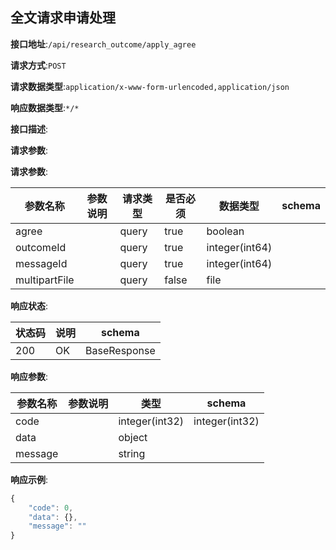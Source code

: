 

## 全文请求申请处理


**接口地址**:`/api/research_outcome/apply_agree`


**请求方式**:`POST`


**请求数据类型**:`application/x-www-form-urlencoded,application/json`


**响应数据类型**:`*/*`


**接口描述**:


**请求参数**:


**请求参数**:


| 参数名称 | 参数说明 | 请求类型    | 是否必须 | 数据类型 | schema |
| -------- | -------- | ----- | -------- | -------- | ------ |
|agree||query|true|boolean|| 
|outcomeId||query|true|integer(int64)||
|messageId||query|true|integer(int64)||
|multipartFile||query|false|file||


**响应状态**:


| 状态码 | 说明 | schema |
| -------- | -------- | ----- | 
|200|OK|BaseResponse|


**响应参数**:


| 参数名称 | 参数说明 | 类型 | schema |
| -------- | -------- | ----- |----- | 
|code||integer(int32)|integer(int32)|
|data||object||
|message||string||


**响应示例**:
```javascript
{
	"code": 0,
	"data": {},
	"message": ""
}
```